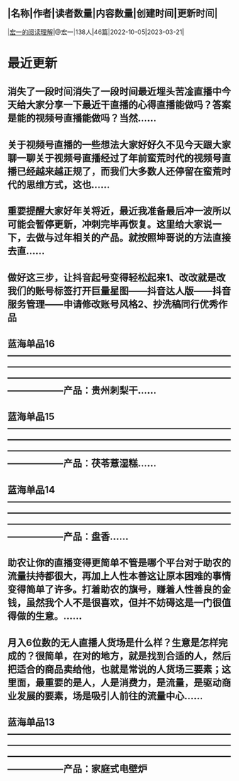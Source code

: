 |名称|作者|读者数量|内容数量|创建时间|更新时间|
---
|[宏一的阅读理解](https://xiaobot.net/p/605294954?refer=0b133df9-27dc-423b-8101-639049001c13)|@宏一|138人|46篇|2022-10-05|2023-03-21|

# 最近更新
## 消失了一段时间消失了一段时间最近埋头苦凎直播中今天给大家分享一下最近干直播的心得直播能做吗？答案是能的视频号直播能做吗？当然......
## 关于视频号直播的一些想法大家好好久不见今天跟大家聊一聊关于视频号直播经过了年前蛮荒时代的视频号直播已经越来越正规了，而我们大多数人还停留在蛮荒时代的思维方式，这也......
## 重要提醒大家好年关将近，最近我准备最后冲一波所以可能会暂停更新，冲刺完毕再恢复。这里给大家说一下，去做与过年相关的产品。就按照坤哥说的方法直接去直......
## 做好这三步，让抖音起号变得轻松起来1、改改就是改我们的账号标签打开巨量星图——抖音达人版——抖音服务管理——申请修改账号风格2、抄洗稿同行优秀作品
## 蓝海单品16——————————————————————————————————————————————————————————————————————————————产品：贵州刺梨干......
## 蓝海单品15——————————————————————————————————————————————————————————————————————————————产品：茯苓薏湿糕......
## 蓝海单品14——————————————————————————————————————————————————————————————————————————————产品：盘香......
## 助农让你的直播变得更简单不管是哪个平台对于助农的流量扶持都很大，再加上人性本善这让原本困难的事情变得简单了许多。打着助农的旗号，赚着人性善良的金钱，虽然我个人不是很喜欢，但并不妨碍这是一门很值得做的生意。......
## 月入6位数的无人直播人货场是什么样？生意是怎样完成的？很简单，在对的地方，就是找到合适的人，然后把适合的商品卖给他，也就是常说的人货场三要素；这里面，最重要的是人，人是消费力，是流量，是驱动商业发展的要素，场是吸引人前往的流量中心......
## 蓝海单品13——————————————————————————————————————————————————————————————————————————————产品：家庭式电壁炉

